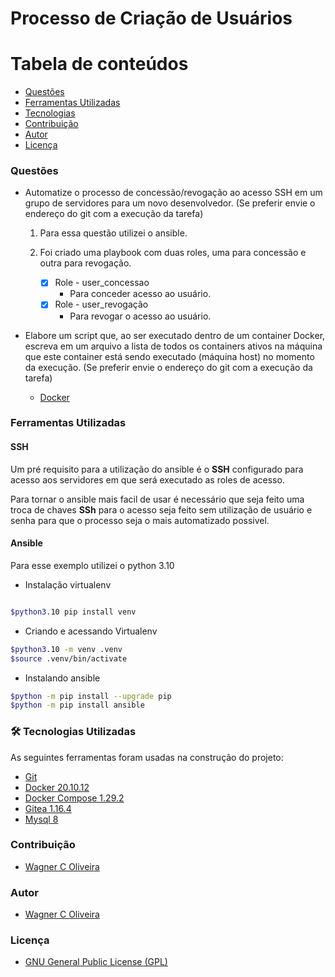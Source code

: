 # Processo de Criação de Usuários

Tabela de conteúdos
=================
<!--ts-->   
   * [Questões](#questões)
   * [Ferramentas Utilizadas](#ferramentas-utilizadas)
   * [Tecnologias](#-tecnologias-utilizadas)
   * [Contribuição](#contribuição)
   * [Autor](#autor)
   * [Licença](#licença)
<!--te-->


### Questões

- Automatize o processo de concessão/revogação ao acesso SSH em um grupo de servidores para um novo desenvolvedor. (Se preferir envie o endereço do git com a execução da tarefa)

  1. Para essa questão utilizei o ansible.
  2.  Foi criado uma playbook com duas roles, uma para concessão e outra para revogação.

      - [x] Role - user_concessao
        - Para conceder acesso ao usuário.
      - [x] Role - user_revogação
        - Para revogar o acesso ao usuário.

- Elabore um script que, ao ser executado dentro de um container Docker, escreva em um arquivo a lista de todos os containers ativos na máquina que este container está sendo executado (máquina host) no momento da execução. (Se preferir envie o endereço do git com a execução da tarefa)

  - [Docker](https://github.com/WagnerCOliveira/dotdigital_ias/tree/main/docker)

### Ferramentas Utilizadas

#### SSH

Um pré requisito para a utilização do ansible é o **SSH** configurado para acesso aos servidores em que será executado as roles de acesso.

Para tornar o ansible mais facil de usar é necessário que seja feito uma troca de chaves **SSh** para o acesso seja feito sem utilização de usuário e senha para que o processo seja o mais automatizado possivel.

#### Ansible

Para esse exemplo utilizei o python 3.10

- Instalação virtualenv 

~~~bash

$python3.10 pip install venv

~~~

- Criando e acessando Virtualenv

~~~bash
$python3.10 -m venv .venv
$source .venv/bin/activate

~~~

- Instalando ansible

~~~bash
$python -m pip install --upgrade pip
$python -m pip install ansible
~~~

### 🛠 Tecnologias Utilizadas

As seguintes ferramentas foram usadas na construção do projeto:

- [Git](https://git-scm.com/)
- [Docker 20.10.12](https://docs.docker.com/engine/)
- [Docker Compose 1.29.2](https://docs.docker.com/compose/)
- [Gitea 1.16.4](https://docs.gitea.io/en-us/)
- [Mysql 8](https://dev.mysql.com/doc/)

### Contribuição

* [Wagner C Oliveira](https://www.wagneroliveira.eti.br)

### Autor

* [Wagner C Oliveira](https://www.wagneroliveira.eti.br)

### Licença

* [GNU General Public License (GPL)](https://www.gnu.org/licenses/gpl-3.0.html)